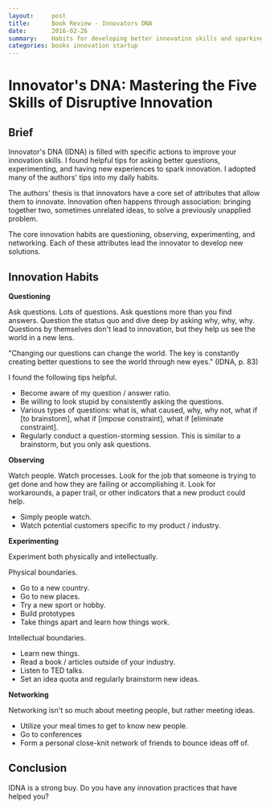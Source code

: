 ```yaml
---
layout:     post
title:      Book Review - Innovators DNA
date:       2016-02-26
summary:    Habits for developing better innovation skills and sparking new ideas. 
categories: books innovation startup
---
```


# Innovator's DNA: Mastering the Five Skills of Disruptive Innovation

## Brief

Innovator's DNA (IDNA) is filled with specific actions to improve your innovation skills. I found helpful tips for 
asking better questions, experimenting, and having new experiences to spark innovation. I adopted many of the authors' 
tips into my daily habits. 

The authors' thesis is that innovators have a core set of attributes that allow them to innovate. 
Innovation often happens through association: bringing together two, sometimes unrelated ideas, to solve
a previously unapplied problem. 

The core innovation habits are questioning, observing, experimenting, and networking. Each of these 
attributes lead the innovator to develop new solutions.

## Innovation Habits

**Questioning**

Ask questions. Lots of questions. Ask questions more than you find answers. Question the status quo 
and dive deep by asking why, why, why. Questions by themselves don't lead to innovation, but they help
us see the world in a new lens. 

"Changing our questions can change the world. The key is constantly creating better questions to see the world 
through new eyes." (IDNA, p. 83)

I found the following tips helpful. 

* Become aware of my question / answer ratio. 
* Be willing to look stupid by consistently asking the questions. 
* Various types of questions: what is, what caused, why, why not, what if [to brainstorm], what if [impose constraint], what if [eliminate constraint].
* Regularly conduct a question-storming session. This is similar to a brainstorm, but you only ask questions. 

**Observing**

Watch people. Watch processes. Look for the job that someone is trying to get done and how they 
are failing or accomplishing it. Look for workarounds, a paper trail, or other indicators that 
a new product could help. 

* Simply people watch. 
* Watch potential customers specific to my product / industry. 

**Experimenting**

Experiment both physically and intellectually. 

Physical boundaries.

* Go to a new country.
* Go to new places. 
* Try a new sport or hobby. 
* Build prototypes
* Take things apart and learn how things work. 

Intellectual boundaries. 

* Learn new things. 
* Read a book / articles outside of your industry. 
* Listen to TED talks. 
* Set an idea quota and regularly brainstorm new ideas. 


**Networking**

Networking isn't so much about meeting people, but rather meeting ideas. 

* Utilize your meal times to get to know new people. 
* Go to conferences
* Form a personal close-knit network of friends to bounce ideas off of. 

## Conclusion

IDNA is a strong buy. Do you have any innovation practices that have helped you? 
